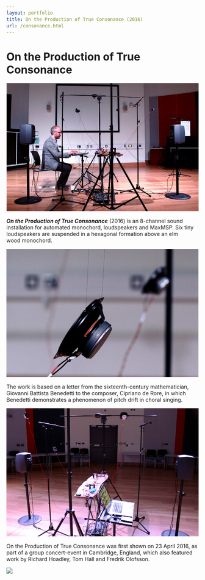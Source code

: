 ```yaml
---
layout: portfolio
title: On the Production of True Consonance (2016)
url: /consonance.html
---
```

# On the Production of True Consonance  

![](../images/consonance/consonance1.jpg)  

_**On the Production of True Consonance**_ (2016) is an 8-channel sound installation for automated monochord, loudspeakers and MaxMSP. Six tiny loudspeakers are suspended in a hexagonal formation above an elm wood monochord.  

![](../images/consonance/consonance2.jpg)  

The work is based on a letter from the sixteenth-century mathematician, Giovanni Battista Benedetti to the composer, Cipriano de Rore, in which Benedetti demonstrates a phenomenon of pitch drift in choral singing. 

![](../images/consonance/consonance3.jpg)

On the Production of True Consonance was first shown on 23 April 2016, as part of a group concert-event in Cambridge, England, which also featured work by Richard Hoadley, Tom Hall and Fredrik Olofsson.  

![](../images/consonance/consonance4.jpg)

